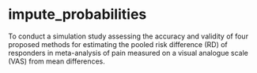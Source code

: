 # impute_probabilities
To conduct a simulation study assessing the accuracy and validity of four proposed methods for estimating the pooled risk difference (RD) of responders in meta-analysis of pain measured on a visual analogue scale (VAS) from mean differences.
